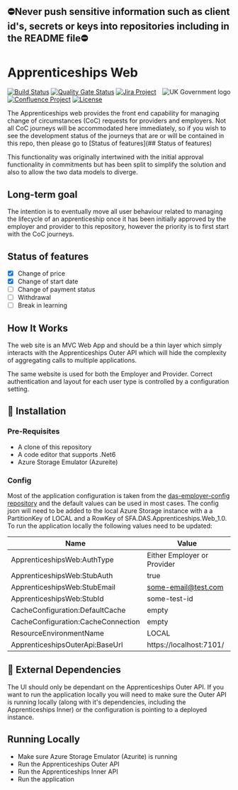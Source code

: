 ## ⛔Never push sensitive information such as client id's, secrets or keys into repositories including in the README file⛔

# Apprenticeships Web

<img src="https://avatars.githubusercontent.com/u/9841374?s=200&v=4" align="right" alt="UK Government logo">

[![Build Status](https://dev.azure.com/sfa-gov-uk/Digital%20Apprenticeship%20Service/_apis/build/status/das-apprenticeships-web?branchName=master)](https://dev.azure.com/sfa-gov-uk/Digital%20Apprenticeship%20Service/_build/latest?definitionId=3497&branchFilter=112959%2C112959%2C112959)
[![Quality Gate Status](https://sonarcloud.io/api/project_badges/measure?project=_projectId_&metric=alert_status)](https://sonarcloud.io/dashboard?id=_projectId_)
[![Jira Project](https://img.shields.io/badge/Jira-Project-blue)](https://skillsfundingagency.atlassian.net/jira/software/c/projects/FLP/boards/753)
[![Confluence Project](https://img.shields.io/badge/Confluence-Project-blue)](https://skillsfundingagency.atlassian.net/wiki/spaces/NDL/pages/3480354918/Flexible+Payments+Models)
[![License](https://img.shields.io/badge/license-MIT-lightgrey.svg?longCache=true&style=flat-square)](https://en.wikipedia.org/wiki/MIT_License)

The Apprenticeships web provides the front end capability for managing change of circumstances (CoC) requests for providers and employers. Not all CoC journeys will be accommodated here immediately, so if you wish to see the development status of the journeys that are or will be contained in this repo, then please go to [Status of features](## Status of features)

This functionality was originally intertwined with the initial approval functionality in commitments but has been split to simplify the solution and also to allow the two data models to diverge.

## Long-term goal
The intention is to eventually move all user behaviour related to managing the lifecycle of an apprenticeship once it has been initially approved by the employer and provider to this repository, however the priority is to first start with the CoC journeys.

## Status of features
- [x] Change of price
- [x] Change of start date
- [ ] Change of payment status
- [ ] Withdrawal
- [ ] Break in learning

## How It Works

The web site is an MVC Web App and should be a thin layer which simply interacts with the Apprenticeships Outer API which will hide the complexity of aggregating calls to multiple applications.

The same website is used for both the Employer and Provider.  Correct authentication and layout for each user type is controlled by a configuration setting.

## 🚀 Installation

### Pre-Requisites

* A clone of this repository
* A code editor that supports .Net6
* Azure Storage Emulator (Azureite)

### Config

Most of the application configuration is taken from the [das-employer-config repository](https://github.com/SkillsFundingAgency/das-employer-config) and the default values can be used in most cases.  The config json will need to be added to the local Azure Storage instance with a a PartitionKey of LOCAL and a RowKey of SFA.DAS.Apprenticeships.Web_1.0. To run the application locally the following values need to be updated:

| Name                               | Value                                    |
| ---------------------------------- | ---------------------------------------- |
| ApprenticeshipsWeb:AuthType        | Either Employer or Provider              |
| ApprenticeshipsWeb:StubAuth        | true                                     |
| ApprenticeshipsWeb:StubEmail       | some-email@test.com                      |
| ApprenticeshipsWeb:StubId          | some-test-id                             |
| CacheConfiguration:DefaultCache    | empty                                    |
| CacheConfiguration:CacheConnection | empty                                    |
| ResourceEnvironmentName            | LOCAL                                    |
| ApprenticeshipsOuterApi:BaseUrl    | https://localhost:7101/                  |

## 🔗 External Dependencies

The UI should only be dependant on the Apprenticeships Outer API.  If you want to run the application locally you will need to make sure the Outer API is running locally (along with it's dependencies, including the Apprenticeships Inner) or the configuration is pointing to a deployed instance.

## Running Locally

* Make sure Azure Storage Emulator (Azurite) is running
* Run the Apprenticeships Outer API
* Run the Apprenticeships Inner API
* Run the application